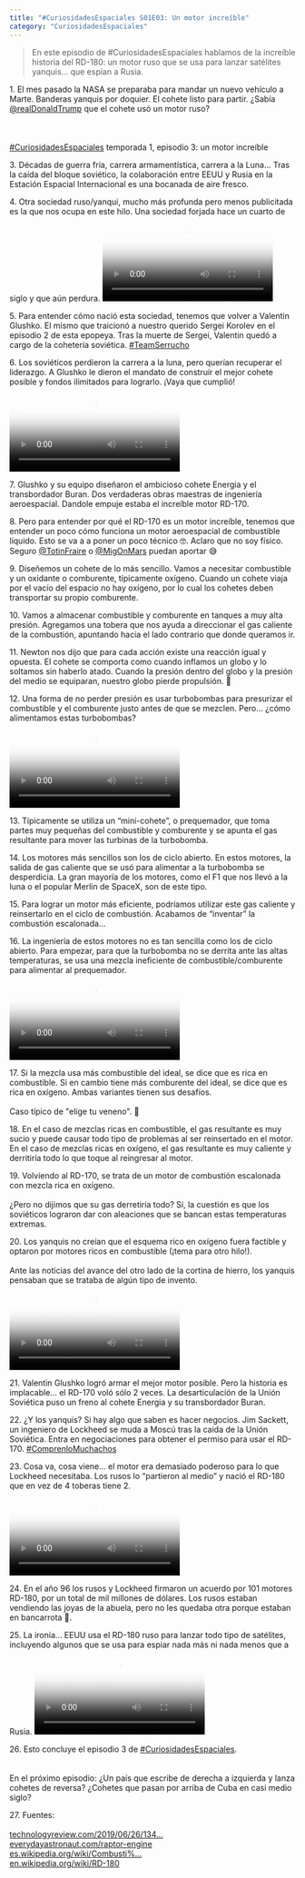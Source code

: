 ```yaml
---
title: "#CuriosidadesEspaciales S01E03: Un motor increíble"
category: "CuriosidadesEspaciales"
---
```


> En este episodio de #CuriosidadesEspaciales hablamos de la increíble historia del RD-180: un motor ruso que se usa para lanzar satélites yanquis... que espían a Rusia.

<div class="card-tweets" dir="auto">
    <p><span class="nop nop-start">1. </span> El mes pasado la NASA se preparaba para mandar un nuevo vehículo a Marte. Banderas yanquis por doquier. El cohete listo para partir. ¿Sabía <a class="entity-mention" href="https://twitter.com/realDonaldTrump">@realDonaldTrump</a> que el cohete usó un motor ruso?<br />
<br />
<br />
<br />
<a class="entity-hashtag" href="/hashtag/CuriosidadesEspaciales">#CuriosidadesEspaciales</a> temporada 1, episodio 3: un motor increíble <span class="entity-image"><a href="https://pbs.twimg.com/media/EewyaRsWsAAClJe.png" target="_blank"><img alt="" src="https://pbs.twimg.com/media/EewyaRsWsAAClJe.png" data-src="https://pbs.twimg.com/media/EewyaRsWsAAClJe.png"></a></span></p>
    <p><span class="nop nop-start">3. </span> Décadas de guerra fría, carrera armamentística, carrera a la Luna… Tras la caída del bloque soviético, la colaboración entre EEUU y Rusia en la Estación Espacial Internacional es una bocanada de aire fresco. <span class="entity-image"><a href="https://pbs.twimg.com/media/EewymWFX0AAi6hq.png" target="_blank"><img alt="" src="https://pbs.twimg.com/media/EewymWFX0AAi6hq.png" data-src="https://pbs.twimg.com/media/EewymWFX0AAi6hq.png"></a></span></p>
    <p><span class="nop nop-start">4. </span> Otra sociedad ruso/yanqui, mucho más profunda pero menos publicitada es la que nos ocupa en este hilo. Una sociedad forjada hace un cuarto de siglo y que aún perdura. <span class="entity-video-gif"><video autoplay loop controls poster="https://pbs.twimg.com/tweet_video_thumb/Ee0q44gWAAATf6r.jpg"><source src="https://video.twimg.com/tweet_video/Ee0q44gWAAATf6r.mp4" type="video/mp4"><img alt="Handshake Of The Gods GIF" src="https://pbs.twimg.com/tweet_video_thumb/Ee0q44gWAAATf6r.jpg"></video></span></p>
    <p><span class="nop nop-start">5. </span> Para entender cómo nació esta sociedad, tenemos que volver a Valentin Glushko. El mismo que traicionó a nuestro querido Sergei Korolev en el episodio 2 de esta epopeya. Tras la muerte de Sergei, Valentin quedó a cargo de la cohetería soviética. <a class="entity-hashtag" href="/hashtag/TeamSerrucho">#TeamSerrucho</a></p>
    <p><span class="nop nop-start">6. </span> Los soviéticos perdieron la carrera a la luna, pero querían recuperar el liderazgo. A Glushko le dieron el mandato de construir el mejor cohete posible y fondos ilimitados para lograrlo. ¡Vaya que cumplió! <span class="entity-video-gif"><video autoplay loop controls poster="https://pbs.twimg.com/tweet_video_thumb/Ee0q5mUX0AAys6Q.jpg"><source src="https://video.twimg.com/tweet_video/Ee0q5mUX0AAys6Q.mp4" type="video/mp4"><img alt="6m Rain GIF" src="https://pbs.twimg.com/tweet_video_thumb/Ee0q5mUX0AAys6Q.jpg"></video></span></p>
    <p><span class="nop nop-start">7. </span> Glushko y su equipo diseñaron el ambicioso cohete Energia y el transbordador Buran. Dos verdaderas obras maestras de ingeniería aeroespacial. Dandole empuje estaba el increíble motor RD-170. <span class="entity-image"><a href="https://pbs.twimg.com/media/Eew2fr2WkA04Wkc.png" target="_blank"><img alt="" src="https://pbs.twimg.com/media/Eew2fr2WkA04Wkc.png" data-src="https://pbs.twimg.com/media/Eew2fr2WkA04Wkc.png"></a></span></p>
    <p><span class="nop nop-start">8. </span> Pero para entender por qué el RD-170 es un motor increíble, tenemos que entender un poco cómo funciona un motor aeroespacial de combustible líquido. Esto se va a a poner un poco técnico 🤓. Aclaro que no soy físico. Seguro <a class="entity-mention" href="https://twitter.com/TotinFraire">@TotinFraire</a> o <a class="entity-mention" href="https://twitter.com/MigOnMars">@MigOnMars</a> puedan aportar 😅</p>
    <p><span class="nop nop-start">9. </span> Diseñemos un cohete de lo más sencillo. Vamos a necesitar combustible y un oxidante o comburente, típicamente oxígeno. Cuando un cohete viaja por el vacío del espacio no hay oxígeno, por lo cual los cohetes deben transportar su propio comburente.</p>
    <p><span class="nop nop-start">10. </span> Vamos a almacenar combustible y comburente en tanques a muy alta presión. Agregamos una tobera que nos ayuda a direccionar el gas caliente de la combustión, apuntando hacia el lado contrario que donde queramos ir. <span class="entity-image"><a href="https://pbs.twimg.com/media/Eew2yINWkAUWzMs.png" target="_blank"><img alt="" src="https://pbs.twimg.com/media/Eew2yINWkAUWzMs.png" data-src="https://pbs.twimg.com/media/Eew2yINWkAUWzMs.png"></a></span></p>
    <p><span class="nop nop-start">11. </span> Newton nos dijo que para cada acción existe una reacción igual y opuesta. El cohete se comporta como cuando inflamos un globo y lo soltamos sin haberlo atado. Cuando la presión dentro del globo y la presión del medio se equiparan, nuestro globo pierde propulsión. 🎈</p>
    <p><span class="nop nop-start">12. </span> Una forma de no perder presión es usar turbobombas para presurizar el combustible y el comburente justo antes de que se mezclen. Pero… ¿cómo alimentamos estas turbobombas? <span class="entity-video-gif"><video autoplay loop controls poster="https://pbs.twimg.com/tweet_video_thumb/Ee0q62iXkAIZV8E.jpg"><source src="https://video.twimg.com/tweet_video/Ee0q62iXkAIZV8E.mp4" type="video/mp4"><img alt="recursive cat GIF" src="https://pbs.twimg.com/tweet_video_thumb/Ee0q62iXkAIZV8E.jpg"></video></span></p>
    <p><span class="nop nop-start">13. </span> Típicamente se utiliza un “mini-cohete”, o prequemador, que toma partes muy pequeñas del combustible y comburente y se apunta el gas resultante para mover las turbinas de la turbobomba.</p>
    <p><span class="nop nop-start">14. </span> Los motores más sencillos son los de ciclo abierto. En estos motores, la salida de gas caliente que se usó para alimentar a la turbobomba se desperdicia. La gran mayoría de los motores, como el F1 que nos llevó a la luna o el popular Merlin de SpaceX, son de este tipo. <span class="entity-image"><a href="https://pbs.twimg.com/media/Eew5L8oWkAgSNLP.png" target="_blank"><img alt="" src="https://pbs.twimg.com/media/Eew5L8oWkAgSNLP.png" data-src="https://pbs.twimg.com/media/Eew5L8oWkAgSNLP.png"></a></span></p>
    <p><span class="nop nop-start">15. </span> Para lograr un motor más eficiente, podríamos utilizar este gas caliente y reinsertarlo en el ciclo de combustión. Acabamos de “inventar” la combustión escalonada… <span class="entity-image"><a href="https://pbs.twimg.com/media/Eew5lTyWkB85cpe.png" target="_blank"><img alt="" src="https://pbs.twimg.com/media/Eew5lTyWkB85cpe.png" data-src="https://pbs.twimg.com/media/Eew5lTyWkB85cpe.png"></a></span></p>
    <p><span class="nop nop-start">16. </span> La ingeniería de estos motores no es tan sencilla como los de ciclo abierto. Para empezar, para que la turbobomba no se derrita ante las altas temperaturas, se usa una mezcla ineficiente de combustible/comburente para alimentar al prequemador. <span class="entity-video-gif"><video autoplay loop controls poster="https://pbs.twimg.com/tweet_video_thumb/Ee0q8BNX0AAsesR.jpg"><source src="https://video.twimg.com/tweet_video/Ee0q8BNX0AAsesR.mp4" type="video/mp4"><img alt="Jamaican Me Happy Mixing Drinks GIF" src="https://pbs.twimg.com/tweet_video_thumb/Ee0q8BNX0AAsesR.jpg"></video></span></p>
    <p><span class="nop nop-start">17. </span> Si la mezcla usa más combustible del ideal, se dice que es rica en combustible. Si en cambio tiene más comburente del ideal, se dice que es rica en oxígeno. Ambas variantes tienen sus desafíos.<br />
<br />
Caso típico de "elige tu veneno". 🤷</p>
    <p><span class="nop nop-start">18. </span> En el caso de mezclas ricas en combustible, el gas resultante es muy sucio y puede causar todo tipo de problemas al ser reinsertado en el motor. En el caso de mezclas ricas en oxígeno, el gas resultante es muy caliente y derritiría todo lo que toque al reingresar al motor.</p>
    <p><span class="nop nop-start">19. </span> Volviendo al RD-170, se trata de un motor de combustión escalonada con mezcla rica en oxígeno.<br />
<br />
¿Pero no dijimos que su gas derretiría todo? Sí, la cuestión es que los soviéticos lograron dar con aleaciones que se bancan estas temperaturas extremas. <span class="entity-image"><a href="https://pbs.twimg.com/media/Eew6ML3XYAAVJaI.png" target="_blank"><img alt="" src="https://pbs.twimg.com/media/Eew6ML3XYAAVJaI.png" data-src="https://pbs.twimg.com/media/Eew6ML3XYAAVJaI.png"></a></span></p>
    <p><span class="nop nop-start">20. </span> Los yanquis no creían que el esquema rico en oxígeno fuera factible y optaron por motores ricos en combustible (¡tema para otro hilo!).<br />
<br />
Ante las noticias del avance del otro lado de la cortina de hierro, los yanquis pensaban que se trataba de algún tipo de invento. <span class="entity-video-gif"><video autoplay loop controls poster="https://pbs.twimg.com/tweet_video_thumb/Ee0q9AeXsAMfqTy.jpg"><source src="https://video.twimg.com/tweet_video/Ee0q9AeXsAMfqTy.mp4" type="video/mp4"><img alt="Excuse Me Reaction GIF by Mashable" src="https://pbs.twimg.com/tweet_video_thumb/Ee0q9AeXsAMfqTy.jpg"></video></span></p>
    <p><span class="nop nop-start">21. </span> Valentin Glushko logró armar el mejor motor posible. Pero la historia es implacable… el RD-170 voló sólo 2 veces. La desarticulación de la Unión Soviética puso un freno al cohete Energia y su transbordador Buran. <span class="entity-image"><a href="https://pbs.twimg.com/media/Eew7PZLWsAAr6pH.png" target="_blank"><img alt="" src="https://pbs.twimg.com/media/Eew7PZLWsAAr6pH.png" data-src="https://pbs.twimg.com/media/Eew7PZLWsAAr6pH.png"></a></span></p>
    <p><span class="nop nop-start">22. </span> ¿Y los yanquis? Si hay algo que saben es hacer negocios. Jim Sackett, un ingeniero de Lockheed se muda a Moscú tras la caida de la Unión Soviética. Entra en negociaciones para obtener el permiso para usar el RD-170. <a class="entity-hashtag" href="/hashtag/ComprenloMuchachos">#ComprenloMuchachos</a> <span class="entity-image"><a href="https://pbs.twimg.com/media/Eew76aPWoAgAGce.png" target="_blank"><img alt="" src="https://pbs.twimg.com/media/Eew76aPWoAgAGce.png" data-src="https://pbs.twimg.com/media/Eew76aPWoAgAGce.png"></a></span></p>
    <p><span class="nop nop-start">23. </span> Cosa va, cosa viene… el motor era demasiado poderoso para lo que Lockheed necesitaba. Los rusos lo “partieron al medio” y nació el RD-180 que en vez de 4 toberas tiene 2. <span class="entity-video-gif"><video autoplay loop controls poster="https://pbs.twimg.com/tweet_video_thumb/Ee0q91KX0AAQENJ.jpg"><source src="https://video.twimg.com/tweet_video/Ee0q91KX0AAQENJ.mp4" type="video/mp4"><img alt="30 Rock Karate GIF by PeacockTV" src="https://pbs.twimg.com/tweet_video_thumb/Ee0q91KX0AAQENJ.jpg"></video></span></p>
    <p><span class="nop nop-start">24. </span> En el año 96 los rusos y Lockheed firmaron un acuerdo por 101 motores RD-180, por un total de mil millones de dólares. Los rusos estaban vendiendo las joyas de la abuela, pero no les quedaba otra porque estaban en bancarrota 💸. <span class="entity-image"><a href="https://pbs.twimg.com/media/Eew9-O3WoAA5EWD.png" target="_blank"><img alt="" src="https://pbs.twimg.com/media/Eew9-O3WoAA5EWD.png" data-src="https://pbs.twimg.com/media/Eew9-O3WoAA5EWD.png"></a></span></p>
    <p><span class="nop nop-start">25. </span> La ironía… EEUU usa el RD-180 ruso para lanzar todo tipo de satélites, incluyendo algunos que se usa para espiar nada más ni nada menos que a Rusia. <span class="entity-video-gif"><video autoplay loop controls poster="https://pbs.twimg.com/tweet_video_thumb/Ee0q-lEX0AENgmF.jpg"><source src="https://video.twimg.com/tweet_video/Ee0q-lEX0AENgmF.mp4" type="video/mp4"><img alt="Homer Simpson Reaction GIF by MOODMAN" src="https://pbs.twimg.com/tweet_video_thumb/Ee0q-lEX0AENgmF.jpg"></video></span></p>
    <p><span class="nop nop-start">26. </span> Esto concluye el episodio 3 de <a class="entity-hashtag" href="/hashtag/CuriosidadesEspaciales">#CuriosidadesEspaciales</a>.<br />
<br />
<br />
En el próximo episodio: ¿Un país que escribe de derecha a izquierda y lanza cohetes de reversa? ¿Cohetes que pasan por arriba de Cuba en casi medio siglo?</p>
    <p><span class="nop nop-start">27. </span> Fuentes:<br />
<br />
<a class="entity-url" data-preview="true" href="https://www.technologyreview.com/2019/06/26/134490/spacex-blue-origin-russian-rd180-rocket-engine-design/">technologyreview.com/2019/06/26/134…</a><br />
 <a class="entity-url" data-preview="true" href="https://everydayastronaut.com/raptor-engine">everydayastronaut.com/raptor-engine</a><br />
 <a class="entity-url" data-preview="true" href="https://es.wikipedia.org/wiki/Combusti%C3%B3n_escalonada">es.wikipedia.org/wiki/Combusti%…</a><br />
 <a class="entity-url" data-preview="true" href="https://en.wikipedia.org/wiki/RD-180">en.wikipedia.org/wiki/RD-180</a></p>
</div>

